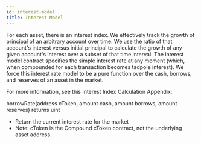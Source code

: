 ```yaml
---
id: interest-model
title: Interest Model
---
```


For each asset, there is an interest index. We effectively track the growth of principal of an
arbitrary account over time. We use the ratio of that account's interest versus initial principal
to calculate the growth of any given account's interest over a subset of that time interval. The
interest model contract specifies the simple interest rate at any moment (which, when
compounded for each transaction becomes tadpole interest). We force this interest rate
model to be a pure function over the cash, borrows, and reserves of an asset in the market.

For more information, see this Interest Index Calculation Appendix:


borrowRate(address cToken, amount cash, amount borrows, amount reserves) returns uint


* Return the current interest rate for the market
* Note: cToken is the Compound cToken contract, not the underlying asset address.
